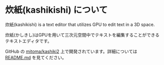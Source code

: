 # 炊紙(kashikishi) について

炊紙(kashikishi) is a text editor that utilizes GPU to edit text in a 3D space.

炊紙(かしきし)はGPUを用いて三次元空間中でテキストを編集することができるテキストエディタです。

GitHub の [mitoma/kashiki2][] 上で開発されています。詳細については [README.md][] を見てください。

[mitoma/kashiki2]: https://github.com/mitoma/kashiki2
[README.md]: https://github.com/mitoma/kashiki2/blob/main/README.md
